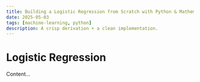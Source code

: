 ```yaml
---
title: Building a Logistic Regression from Scratch with Python & Mathematics
date: 2025-05-03
tags: [machine-learning, python]
description: A crisp derivation + a clean implementation.
---
```


# Logistic Regression

Content…
